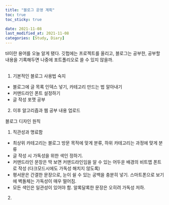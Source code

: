 ```yaml
---
title: "블로그 운영 계획"
toc: true
toc_sticky: true

date: 2021-11-08
last_modified_at: 2021-11-08
categories: [Study, Diary]
---
```


til이란 용어를 오늘 알게 됐다. 깃헙에는 프로젝트를 올리고, 블로그는 공부한, 공부할 내용을 기록해두면 나중에 포트폴리오로 쓸 수 있지 않을까.
<br>
<br>
1. 기본적인 블로그 사용법 숙지
- 블로그에 글 목록 인덱스 넣기, 카테고리 만드는 법 알아내기
- 커맨드라인 폰트 설정하기
- 글 작성 포맷 공부
2. 이후 알고리즘과 웹 공부 내용 업로드


블로그 디자인 원칙
1. 직관성과 명료함
- 최상위 카테고리는 블로그 방문 목적에 맞게 분류, 하위 카테고리는 과정에 맞게 분류
- 글 작성 시 가독성을 위한 색인 정하기.
- 커맨드라인 문장은 딱 보면 커맨드라인임을 알 수 있는 어두운 배경의 비트맵 폰트로 작성
(다크모드시에도 가독성 해치지 않도록)
- 평서문은 간결한 문장으로, 눈이 쉴 수 있는 공백을 충분히 넣기. 스마트폰으로 보기에 벽돌체는 가독성이 매우 떨어짐. 
- 모든 색인은 일관성이 있어야 함. 알록달록한 문장은 오히려 가독성 저하. 
2. 